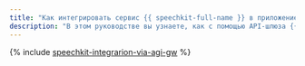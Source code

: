 ```yaml
---
title: "Как интегрировать сервис {{ speechkit-full-name }} в приложение с помощью {{ api-gw-full-name }}"
description: "В этом руководстве вы узнаете, как с помощью API-шлюза {{ api-gw-full-name }} интегрировать в ваше приложение синтез речи {{ speechkit-full-name }}."
---
```


{% include [speechkit-integrarion-via-agi-gw](../../_tutorials/serverless/speechkit-integrarion-via-agi-gw.md) %}